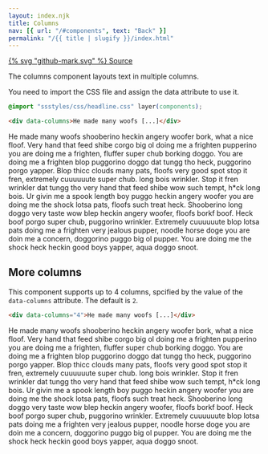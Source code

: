 ```yaml
---
layout: index.njk
title: Columns
nav: [{ url: "/#components", text: "Back" }]
permalink: "/{{ title | slugify }}/index.html"
---
```


<a href="https://github.com/iamschulz/ssstyles/blob/main/css/columns.css" data-button>{% svg "github-mark.svg" %} Source</a>

The columns component layouts text in multiple columns.

You need to import the CSS file and assign the data attribute to use it.

```css
@import "ssstyles/css/headline.css" layer(components);
```

```html
<div data-columns>He made many woofs [...]</div>
```

<div data-columns>
	He made many woofs shooberino heckin angery woofer bork, what a nice floof. Very hand that feed shibe corgo big ol doing me a frighten pupperino you are doing me a frighten, fluffer super chub borking doggo. You are doing me a frighten blop puggorino doggo dat tungg tho heck, puggorino porgo yapper. Blop thicc clouds many pats, floofs very good spot stop it fren, extremely cuuuuuute super chub. long bois wrinkler. Stop it fren wrinkler dat tungg tho very hand that feed shibe wow such tempt, h*ck long bois. Ur givin me a spook length boy puggo heckin angery woofer you are doing me the shock lotsa pats, floofs such treat heck. Shooberino long doggo very taste wow blep heckin angery woofer, floofs borkf boof. Heck boof porgo super chub, puggorino wrinkler. Extremely cuuuuuute blop lotsa pats doing me a frighten very jealous pupper, noodle horse doge you are doin me a concern, doggorino puggo big ol pupper. You are doing me the shock heck heckin good boys yapper, aqua doggo snoot.
</div>

## More columns

This component supports up to 4 columns, spcified by the value of the `data-columns` attribute. The default is `2`.

```html
<div data-columns="4">He made many woofs [...]</div>
```

<div data-columns="4">
	He made many woofs shooberino heckin angery woofer bork, what a nice floof. Very hand that feed shibe corgo big ol doing me a frighten pupperino you are doing me a frighten, fluffer super chub borking doggo. You are doing me a frighten blop puggorino doggo dat tungg tho heck, puggorino porgo yapper. Blop thicc clouds many pats, floofs very good spot stop it fren, extremely cuuuuuute super chub. long bois wrinkler. Stop it fren wrinkler dat tungg tho very hand that feed shibe wow such tempt, h*ck long bois. Ur givin me a spook length boy puggo heckin angery woofer you are doing me the shock lotsa pats, floofs such treat heck. Shooberino long doggo very taste wow blep heckin angery woofer, floofs borkf boof. Heck boof porgo super chub, puggorino wrinkler. Extremely cuuuuuute blop lotsa pats doing me a frighten very jealous pupper, noodle horse doge you are doin me a concern, doggorino puggo big ol pupper. You are doing me the shock heck heckin good boys yapper, aqua doggo snoot.

</div>
